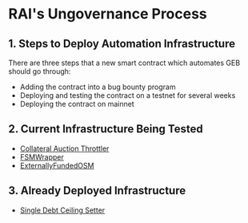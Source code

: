 # RAI's Ungovernance Process

## 1. Steps to Deploy Automation Infrastructure

There are three steps that a new smart contract which automates GEB should go through:

* Adding the contract into a bug bounty program
* Deploying and testing the contract on a testnet for several weeks
* Deploying the contract on mainnet

## 2. Current Infrastructure Being Tested

* [Collateral Auction Throttler](https://github.com/reflexer-labs/geb-collateral-auction-throttler/blob/master/src/CollateralAuctionThrottler.sol)
* [FSMWrapper](https://github.com/reflexer-labs/geb-fsm/blob/master/src/FSMWrapper.sol)
* [ExternallyFundedOSM](https://github.com/reflexer-labs/geb-fsm/blob/b6affe7616210873bf9cfea80abfef354139c027/src/OSM.sol#L278)

## 3. Already Deployed Infrastructure

* [Single Debt Ceiling Setter](https://github.com/reflexer-labs/geb-debt-ceiling-setter/blob/master/src/SingleSpotDebtCeilingSetter.sol)

